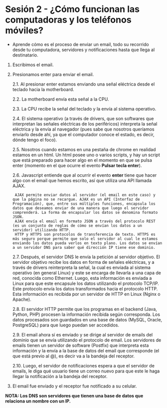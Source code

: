 # Sesión 2 - ¿Cómo funcionan las computadoras y los teléfonos móviles?

+ Aprende cómo es el proceso de enviar un email, todo su recorrido desde tu computadora, servidores y notificaciones hasta que llega al destinatario.

1. Escribimos el email.

2. Presionamos enter para enviar el email.

	2.1. Al presionar enter estamos enviando una señal eléctrica desde el teclado hacia la motherboard.

	2.2. La motherboard envía esta señal a la CPU.

	2.3. La CPU recibe la señal del teclado y la envía al sistema operativo.

	2.4. El sistema operativo (a través de drivers, que son softwares que interpretan las señales eléctricas de los periféricos) interpreta la señal eléctrica y la envía al navegador (pues sabe que nosotros queríamos enviarlo desde ahí, ya que el computador conoce el estado, es decir, dónde tengo el foco).

	2.5. Nosotros cuando estamos en una pestaña de chrome en realidad estamos en un html. Un html posee uno o varios scripts, y hay un script que está preparado para hacer algo en el momento en que se pulsa enter (momento en el que ocurre el evento **Pulsar tecla enter**).

	2.6. Javascript entiende que al ocurrir el evento **enter** tiene que hacer algo con el email que hemos escrito, así que utiliza una API llamada AJAX.

		AJAX permite enviar datos al servidor (el email en este caso) y que la página no se recargue. AJAX es un API (Interfaz de Programación), que, entre sus múltiples funciones, encapsula los datos que deseamos enviar de una manera que luego el servidor comprenderá. La forma de encapsular los datos se denomina formato JSON. 
		AJAX envía el email en formato JSON a través del protocolo REST (es un conjunto de reglas de cómo se envían los datos a un servidor) utilizando HTTP.
		HTTP y HTTPS son protocolos de transferencia de texto. HTTPS es más seguro porque permite que solo el servidor al cual le estamos enviando los datos pueda verlos en texto plano. Los datos se envían a un servidor DNS para saber qué dirección IP tiene ese dominio.

	2.7. Después, el servidor DNS le envía la petición al servidor objetivo. El servidor objetivo recibe los datos en forma de señales eléctricas, y a través de drivers reinterpreta la señal, la cual es enviada al sistema operativo (en general Linux) y este se encarga de llevarla a una capa de red, conocida como Ethernet. Luego, esta información es enviada a Linux para que este encapsule los datos utilizando el protocolo TCP/IP. Este protocolo envía los datos transformados hacia el protocolo HTTP. Esta información es recibida por un servidor de HTTP en Linux (Nginx o Apache).

	2.8. El servidor HTTP permite que los programas en el backend (Java, Python, PHP) procesen la información recibida según corresponda. Los datos procesados son guardados en una base de datos (MySQL, Oracle, PostgreSQL) para que luego puedan ser accedidos.

	2.9. El email ahora sí es enviado y se dirige al servidor de emails del dominio que se envía utilizando el protocolo de email. Los servidores de emails tienen un servidor de software (Postfix) que interpreta esta información y la envía a la base de datos del email que corresponde (el que está previo al @), es decir va a la bandeja del receptor.

	2.10. Luego, el servidor de notificaciones espera a que el servidor de emails, le diga qué usuario tiene un correo nuevo para que este le haga llegar la notificación a la bandeja del receptor.

3. El email fue enviado y el receptor fue notificado a su celular.

**NOTA: Los DNS son servidores que tienen una base de datos que relaciona un nombre con un IP.**
